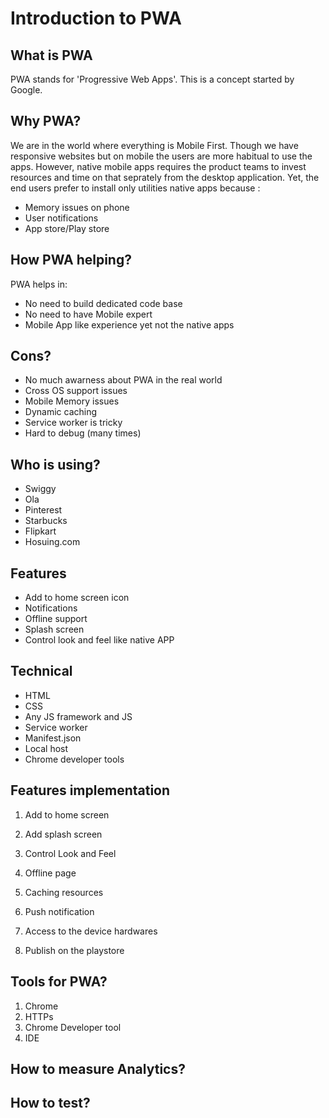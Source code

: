 # Introduction to PWA

## What is PWA
PWA stands for  'Progressive Web Apps'. This is a concept started by Google.

## Why PWA?
We are in the world where everything is Mobile First. Though we have responsive websites but on
mobile the users are more habitual to use the apps. However, native mobile apps requires the product
teams to invest resources and time on that seprately from the desktop application. Yet, the end users
prefer to install only utilities native apps because :

- Memory issues on phone
- User notifications
- App store/Play store

## How PWA helping?
PWA helps in:

- No need to build dedicated code base
- No need to have Mobile expert
- Mobile App like experience yet not the native apps

## Cons?
- No much awarness about PWA in the real world
- Cross OS support issues
- Mobile Memory issues
- Dynamic caching
- Service worker is tricky
- Hard to debug (many times)

## Who is using?
- Swiggy
- Ola
- Pinterest
- Starbucks
- Flipkart
- Hosuing.com

## Features
- Add to home screen icon
- Notifications
- Offline support
- Splash screen
- Control look and feel like native APP

## Technical
- HTML
- CSS
- Any JS framework and JS
- Service worker
- Manifest.json
- Local host
- Chrome developer tools

## Features implementation

1) Add to home screen

2) Add splash screen

3) Control Look and Feel

4) Offline page

5) Caching resources

6) Push notification

7) Access to the device hardwares

8) Publish on the playstore

## Tools for PWA?
1) Chrome
2) HTTPs
3) Chrome Developer tool
4) IDE

## How to measure Analytics?

## How to test?
